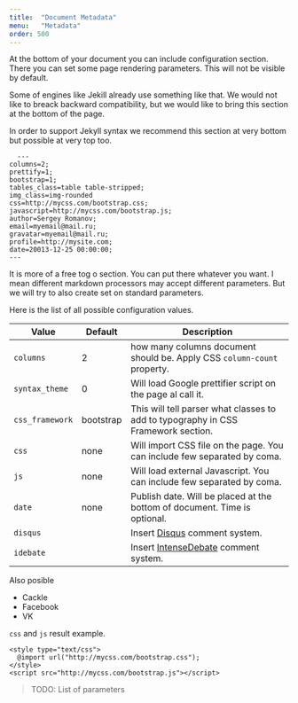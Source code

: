 ```yaml
---
title:  "Document Metadata"
menu:   "Metadata"
order: 500
---
```


At the bottom of your document you can include configuration section. There you can set some page rendering parameters. This will not be visible by default. 

Some of engines like Jekill already use something like that. We would not like to breack backward compatibility, but we would like to bring this section at the bottom of the page.

In order to support Jekyll syntax we recommend this section at very bottom but possible at very top too.



 	  ---
    columns=2;
    prettify=1;
    bootstrap=1;
    tables_class=table table-stripped;
    img_class=img-rounded
    css=http://mycss.com/bootstrap.css;
    javascript=http://mycss.com/bootstrap.js;
    author=Sergey Romanov;
    email=myemail@mail.ru;
    gravatar=myemail@mail.ru;
    profile=http://mysite.com;
    date=20013-12-25 00:00:00;
    ---

It is more of a free tog o section. You can put there whatever you want. I mean different markdown processors may accept different parameters. But we will try to also create set on standard parameters.

Here is the list of all possible configuration values.

Value         | Default | Description
--------------|---------|---
`columns`     | 2       | how many columns document should be. Apply CSS `column-count` property.
`syntax_theme`    | 0       | Will load Google prettifier script on the page al call it.
`css_framework`    | bootstrap | This will tell parser what classes to add to typography in CSS Framework section.
`css`         | none    | Will import CSS file on the page. You can include few separated by coma.
`js`  | none    | Will load external Javascript. You can include few separated by coma.
`date` |  none | Publish date. Will be placed at the bottom of document. Time is optional.
`disqus` | | Insert [Disqus](http://www.disqus.com) comment system.
`idebate` | | Insert [IntenseDebate](http://intensedebate.com/) comment system.

Also posible

- Cackle
- Facebook
- VK

`css` and `js` result example.

	<style type="text/css">
	  @import url("http://mycss.com/bootstrap.css");
	</style>
	<script src="http://mycss.com/bootstrap.js"></script>

> TODO: List of parameters